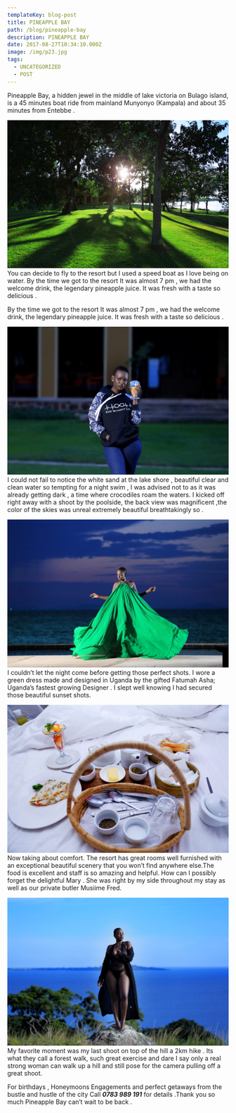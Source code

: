 ```yaml
---
templateKey: blog-post
title: PINEAPPLE BAY
path: /blog/pineapple-bay
description: PINEAPPLE BAY
date: 2017-08-27T10:34:10.000Z
image: /img/p23.jpg
tags:
  - UNCATEGORIZED
  - POST
---
```

Pineapple Bay, a hidden jewel in the middle of lake
victoria on Bulago island, is a 45 minutes boat ride
from mainland Munyonyo (Kampala) and about 35 minutes
from Entebbe .

<div class="p3">
  <p>
  <img src="./p28.jpg" />
  You can decide to fly to the resort
  but I used a speed boat as I love being on water.
  By the time we got to the resort  It was almost 7 pm ,
  we had the welcome drink, the legendary pineapple juice.
  It was fresh with a taste so delicious .

  By the time we got to the resort  It was almost 7 pm , we had the welcome drink, the legendary pineapple juice. It was fresh with a taste so delicious .
  </p>
</div>

<div class="p2">
  <p>
    <img src="./p23.jpg" />
    I could not fail to notice the white sand at the lake shore , beautiful clear and clean water so tempting for a night swim , I was advised not to as it was already getting dark , a time where crocodiles roam the waters.
    I kicked off right away with a shoot by the poolside, the back view was magnificent ,the color of the skies was unreal extremely beautiful breathtakingly so .
  </p>
</div>

<div class="p3">
    <p>
    <img src="./p22.jpg" />
    I couldn’t let the night come before getting those perfect shots. I wore a green dress made and designed in Uganda by the gifted Fatumah Asha; Uganda’s fastest growing Designer . I slept well knowing I had secured those beautiful sunset shots.
    </p>
</div>

<div class="p3">
    <p>
    <img src="./p35.jpg" />
    Now taking about comfort. The resort has  great rooms well furnished with an exceptional beautiful scenery that you won’t find anywhere else.The food is excellent and staff is
    so amazing and helpful. How can I possibly forget the delightful Mary . She was right by my side throughout my stay as well as our private butler Musiime Fred.
    </p>
</div>

<div class="p2">
    <p>
    <img src="./p30.jpg" />
    My favorite moment was my last shoot on top of the hill a 2km hike . Its what they call a forest walk, such great exercise and dare I say only a real strong woman can walk up a hill and still pose for the camera pulling off a great shoot.
    </p>
</div>

For birthdays , Honeymoons Engagements and perfect getaways from the bustle and hustle of the city  Call ***0783 989 191*** for details .Thank you so much Pineapple Bay can’t wait to be back .

<!-- <div class="mt-5 row">
  <div class="col-md-6">
    <img  src="./p21.jpg" alt="pine" >
  </div>
  <div class="col-md-4">
    <img  src="./p30.jpg" alt="pine" >
  </div>
</div> -->
